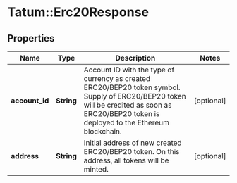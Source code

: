 # Tatum::Erc20Response

## Properties
Name | Type | Description | Notes
------------ | ------------- | ------------- | -------------
**account_id** | **String** | Account ID with the type of currency as created ERC20/BEP20 token symbol. Supply of ERC20/BEP20 token will be credited as soon as ERC20/BEP20 token is deployed to the Ethereum blockchain. | [optional] 
**address** | **String** | Initial address of new created ERC20/BEP20 token. On this address, all tokens will be minted. | [optional] 

